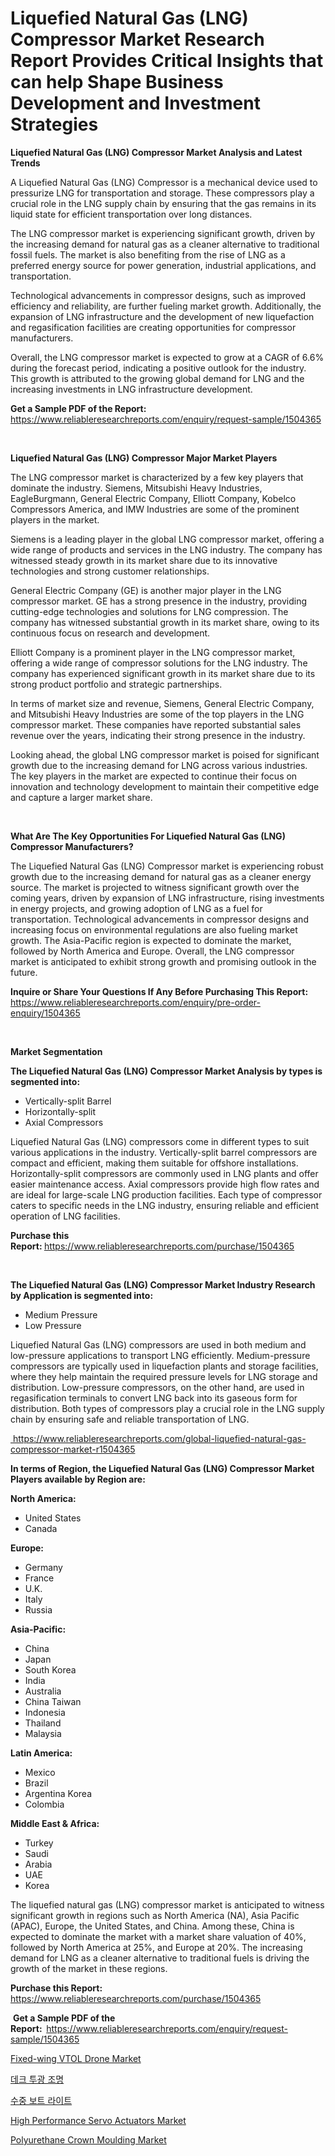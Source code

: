 <p><h1>Liquefied Natural Gas (LNG) Compressor Market Research Report Provides Critical Insights that can help Shape Business Development and Investment Strategies</h1></p><p><strong>Liquefied Natural Gas (LNG) Compressor Market Analysis and Latest Trends</strong></p>
<p><p>A Liquefied Natural Gas (LNG) Compressor is a mechanical device used to pressurize LNG for transportation and storage. These compressors play a crucial role in the LNG supply chain by ensuring that the gas remains in its liquid state for efficient transportation over long distances.</p><p>The LNG compressor market is experiencing significant growth, driven by the increasing demand for natural gas as a cleaner alternative to traditional fossil fuels. The market is also benefiting from the rise of LNG as a preferred energy source for power generation, industrial applications, and transportation.</p><p>Technological advancements in compressor designs, such as improved efficiency and reliability, are further fueling market growth. Additionally, the expansion of LNG infrastructure and the development of new liquefaction and regasification facilities are creating opportunities for compressor manufacturers.</p><p>Overall, the LNG compressor market is expected to grow at a CAGR of 6.6% during the forecast period, indicating a positive outlook for the industry. This growth is attributed to the growing global demand for LNG and the increasing investments in LNG infrastructure development.</p></p>
<p><strong>Get a Sample PDF of the Report:&nbsp;</strong> <a href="https://www.reliableresearchreports.com/enquiry/request-sample/1504365">https://www.reliableresearchreports.com/enquiry/request-sample/1504365</a></p>
<p>&nbsp;</p>
<p><strong>Liquefied Natural Gas (LNG) Compressor Major Market Players</strong></p>
<p><p>The LNG compressor market is characterized by a few key players that dominate the industry. Siemens, Mitsubishi Heavy Industries, EagleBurgmann, General Electric Company, Elliott Company, Kobelco Compressors America, and IMW Industries are some of the prominent players in the market.</p><p>Siemens is a leading player in the global LNG compressor market, offering a wide range of products and services in the LNG industry. The company has witnessed steady growth in its market share due to its innovative technologies and strong customer relationships.</p><p>General Electric Company (GE) is another major player in the LNG compressor market. GE has a strong presence in the industry, providing cutting-edge technologies and solutions for LNG compression. The company has witnessed substantial growth in its market share, owing to its continuous focus on research and development.</p><p>Elliott Company is a prominent player in the LNG compressor market, offering a wide range of compressor solutions for the LNG industry. The company has experienced significant growth in its market share due to its strong product portfolio and strategic partnerships.</p><p>In terms of market size and revenue, Siemens, General Electric Company, and Mitsubishi Heavy Industries are some of the top players in the LNG compressor market. These companies have reported substantial sales revenue over the years, indicating their strong presence in the industry.</p><p>Looking ahead, the global LNG compressor market is poised for significant growth due to the increasing demand for LNG across various industries. The key players in the market are expected to continue their focus on innovation and technology development to maintain their competitive edge and capture a larger market share.</p></p>
<p>&nbsp;</p>
<p><strong>What Are The Key Opportunities For Liquefied Natural Gas (LNG) Compressor Manufacturers?</strong></p>
<p><p>The Liquefied Natural Gas (LNG) Compressor market is experiencing robust growth due to the increasing demand for natural gas as a cleaner energy source. The market is projected to witness significant growth over the coming years, driven by expansion of LNG infrastructure, rising investments in energy projects, and growing adoption of LNG as a fuel for transportation. Technological advancements in compressor designs and increasing focus on environmental regulations are also fueling market growth. The Asia-Pacific region is expected to dominate the market, followed by North America and Europe. Overall, the LNG compressor market is anticipated to exhibit strong growth and promising outlook in the future.</p></p>
<p><strong>Inquire or Share Your Questions If Any Before Purchasing This Report:</strong> <a href="https://www.reliableresearchreports.com/enquiry/pre-order-enquiry/1504365">https://www.reliableresearchreports.com/enquiry/pre-order-enquiry/1504365</a></p>
<p>&nbsp;</p>
<p><strong>Market Segmentation</strong></p>
<p><strong>The Liquefied Natural Gas (LNG) Compressor Market Analysis by types is segmented into:</strong></p>
<p><ul><li>Vertically-split Barrel</li><li>Horizontally-split</li><li>Axial Compressors</li></ul></p>
<p><p>Liquefied Natural Gas (LNG) compressors come in different types to suit various applications in the industry. Vertically-split barrel compressors are compact and efficient, making them suitable for offshore installations. Horizontally-split compressors are commonly used in LNG plants and offer easier maintenance access. Axial compressors provide high flow rates and are ideal for large-scale LNG production facilities. Each type of compressor caters to specific needs in the LNG industry, ensuring reliable and efficient operation of LNG facilities.</p></p>
<p><strong>Purchase this Report:&nbsp;</strong><a href="https://www.reliableresearchreports.com/purchase/1504365">https://www.reliableresearchreports.com/purchase/1504365</a></p>
<p>&nbsp;</p>
<p><strong>The Liquefied Natural Gas (LNG) Compressor Market Industry Research by Application is segmented into:</strong></p>
<p><ul><li>Medium Pressure</li><li>Low Pressure</li></ul></p>
<p><p>Liquefied Natural Gas (LNG) compressors are used in both medium and low-pressure applications to transport LNG efficiently. Medium-pressure compressors are typically used in liquefaction plants and storage facilities, where they help maintain the required pressure levels for LNG storage and distribution. Low-pressure compressors, on the other hand, are used in regasification terminals to convert LNG back into its gaseous form for distribution. Both types of compressors play a crucial role in the LNG supply chain by ensuring safe and reliable transportation of LNG.</p></p>
<p><a href="https://www.reliableresearchreports.com/global-liquefied-natural-gas-compressor-market-r1504365">&nbsp;https://www.reliableresearchreports.com/global-liquefied-natural-gas-compressor-market-r1504365</a></p>
<p><strong>In terms of Region, the Liquefied Natural Gas (LNG) Compressor Market Players available by Region are:</strong></p>
<p>
    <p> <strong> North America: </strong>
        <ul>
            <li>United States</li>
            <li>Canada</li>
        </ul>
        </p> 
    <p> <strong> Europe: </strong>
        <ul>
            <li>Germany</li>
            <li>France</li>
            <li>U.K.</li>
            <li>Italy</li>
            <li>Russia</li>
        </ul>
        </p> 
    <p> <strong> Asia-Pacific: </strong>
        <ul>
            <li>China</li>
            <li>Japan</li>
            <li>South Korea</li>
            <li>India</li>
            <li>Australia</li>
            <li>China Taiwan</li>
            <li>Indonesia</li>
            <li>Thailand</li>
            <li>Malaysia</li>
        </ul>
        </p> 
    <p> <strong> Latin America: </strong>
        <ul>
            <li>Mexico</li>
            <li>Brazil</li>
            <li>Argentina Korea</li>
            <li>Colombia</li>
        </ul>
        </p> 
    <p> <strong> Middle East & Africa: </strong>
        <ul>
            <li>Turkey</li>
            <li>Saudi</li>
            <li>Arabia</li>
            <li>UAE</li>
            <li>Korea</li>
        </ul>
    </p>
    </p>
<p><p>The liquefied natural gas (LNG) compressor market is anticipated to witness significant growth in regions such as North America (NA), Asia Pacific (APAC), Europe, the United States, and China. Among these, China is expected to dominate the market with a market share valuation of 40%, followed by North America at 25%, and Europe at 20%. The increasing demand for LNG as a cleaner alternative to traditional fuels is driving the growth of the market in these regions.</p></p>
<p><strong>Purchase this Report: </strong><a href="https://www.reliableresearchreports.com/purchase/1504365">https://www.reliableresearchreports.com/purchase/1504365</a></p>
<p>&nbsp;<strong>Get a Sample PDF of the Report:&nbsp;&nbsp;</strong><a href="https://www.reliableresearchreports.com/enquiry/request-sample/1504365">https://www.reliableresearchreports.com/enquiry/request-sample/1504365</a></p>
<p><strong></strong></p>
<p><p><a href="https://github.com/changoleonlaverguenzanoexiste/Market-Research-Report-List-3/blob/main/fixed-wing-vtol-drone-market.md">Fixed-wing VTOL Drone Market</a></p><p><a href="https://github.com/FelipeGrrady654556/Market-Research-Report-List-1/blob/main/494699636335.md">데크 투광 조명</a></p><p><a href="https://github.com/shade463/Market-Research-Report-List-1/blob/main/587639436336.md">수중 보트 라이트</a></p><p><a href="https://github.com/tamvrosiya/Market-Research-Report-List-4/blob/main/high-performance-servo-actuators-market.md">High Performance Servo Actuators Market</a></p><p><a href="https://issuu.com/reportprime-2/docs/polyurethane-crown-moulding-market-size-2030.pptx">Polyurethane Crown Moulding Market</a></p></p>